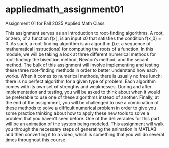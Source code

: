 # appliedmath_assignment01
Assignment 01 for Fall 2025 Applied Math Class

This assignment serves as an introduction to root-finding algorithms. A root, or zero, of a function f(x), is an input
x0 that satisfies the condition f(x_0) = 0. As such, a root-finding algorithm is an algorithm (i.e. a sequence of
mathematical instructions) for computing the roots of a function. In this module, we will be taking a look at three
different numerical methods for root-finding: the bisection method, Newton’s method, and the secant method.
The bulk of this assignment will involve implementing and testing these three root-finding methods in order to
better understand how each works. When it comes to numerical methods, there is usually no free lunch: there is no
perfect algorithm for a given type of problem. Each algorithm comes with its own set of strengths and weaknesses.
During and after implementation and testing, you will be asked to think about when it would be preferable to use
one of these algorithms instead of another.
Finally, at the end of the assignment, you will be challenged to use a combination of these methods to solve a
difficult numerical problem in order to give you some practice thinking about how to apply these new tools to solve
a problem that you haven’t seen before. One of the deliverables for this part will be an animation of the system being
modeled. This assignment will walk you through the necessary steps of generating the animation in MATLAB and
then converting it to a video, which is something that you will do several times throughout this course.
